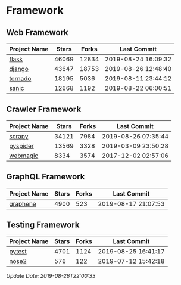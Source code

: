 # Framework

## Web Framework

| Project Name | Stars | Forks | Last Commit |
| ------------ | ----- | ----- | ----------- |
| [flask](https://github.com/pallets/flask) | 46069 | 12834 | 2019-08-24 16:09:32 |
| [django](https://github.com/django/django) | 43647 | 18753 | 2019-08-26 12:48:40 |
| [tornado](https://github.com/tornadoweb/tornado) | 18195 | 5036 | 2019-08-11 23:44:12 |
| [sanic](https://github.com/huge-success/sanic) | 12668 | 1192 | 2019-08-22 06:00:51 |

## Crawler Framework

| Project Name | Stars | Forks | Last Commit |
| ------------ | ----- | ----- | ----------- |
| [scrapy](https://github.com/scrapy/scrapy) | 34121 | 7984 | 2019-08-26 07:35:44 |
| [pyspider](https://github.com/binux/pyspider) | 13569 | 3328 | 2019-03-09 23:50:28 |
| [webmagic](https://github.com/code4craft/webmagic) | 8334 | 3574 | 2017-12-02 02:57:06 |

## GraphQL Framework

| Project Name | Stars | Forks | Last Commit |
| ------------ | ----- | ----- | ----------- |
| [graphene](https://github.com/graphql-python/graphene) | 4900 | 523 | 2019-08-17 21:07:53 |

## Testing Framework

| Project Name | Stars | Forks | Last Commit |
| ------------ | ----- | ----- | ----------- |
| [pytest](https://github.com/pytest-dev/pytest) | 4701 | 1124 | 2019-08-25 16:41:17 |
| [nose2](https://github.com/nose-devs/nose2) | 576 | 122 | 2019-07-12 15:42:18 |

*Update Date: 2019-08-26T22:00:33*